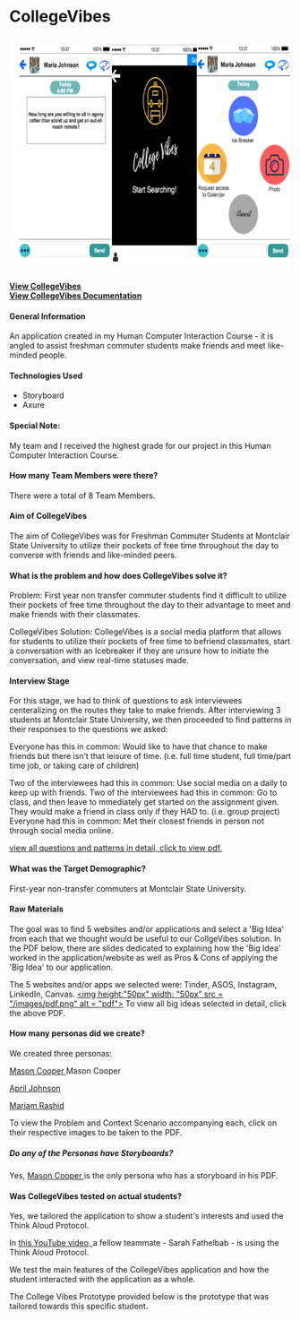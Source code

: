# CollegeVibes
<p align="center">
  <img src="/collegevibes.png" height= "420" width="600"/>
</p>

**[View CollegeVibes](https://9te13l.axshare.com/?#g=1&p=home)**
<br> 
**[View CollegeVibes Documentation](https://saharafathelbab.github.io/portfolio/documentation/CollegeVibes_Documentation/collegevibesinfo.html?)**

#### General Information

An application created in my Human Computer Interaction Course -
it is angled to assist freshman commuter students make friends and
meet like-minded people.

#### Technologies Used

* Storyboard
* Axure

#### Special Note:

My team and I received the highest grade for our project in this Human Computer Interaction Course.

#### How many Team Members were there?

There were a total of 8 Team Members.

#### Aim of CollegeVibes

The aim of CollegeVibes was for Freshman Commuter Students at Montclair State University to utilize their pockets of free time throughout the day to converse with friends and like-minded peers.

#### What is the problem and how does CollegeVibes solve it?

Problem: First year non transfer commuter students find it difficult to utilize their pockets of free time throughout the day to their advantage to meet and make friends with their classmates.

CollegeVibes Solution: CollegeVibes is a social media platform that allows for students to utilize their pockets of free time to befriend classmates, start a conversation with an Icebreaker if they are unsure how to initiate the conversation, and view real-time statuses made.

#### Interview Stage
For this stage, we had to think of questions to ask interviewees centeralizing on the routes they take to make friends. After
interviewing 3 students at Montclair State University, we then proceeded to find patterns in their responses to
the questions we asked:

Everyone has this in common: Would like to have that chance to make friends but there isn’t that leisure of time. (i.e. full time student, full time/part time job, or taking care of children)

Two of the interviewees had this in common: Use social media on a daily to keep up with friends.
Two of the interviewees had this in common: Go to class, and then leave to mmediately get started on the assignment given. They would make a friend in class only if they HAD to. (i.e. group project)
Everyone had this in common: Met their closest friends in person not through social media online.

<a href = "CSIT335 - Interview Stage.pdf"> view all questions and patterns in detail, click to view pdf. </a>

#### What was the Target Demographic?

First-year non-transfer commuters at Montclair State University.

#### Raw Materials
The goal was to find 5 websites and/or applications and select a 'Big Idea' from each that we thought would be useful to our CollgeVibes solution. In the PDF below, there are slides dedicated to explaining how the 'Big Idea' worked in the application/website as well as Pros & Cons of applying the 'Big Idea' to our application.

The 5 websites and/or apps we selected were: Tinder, ASOS, Instagram, LinkedIn, Canvas.
<a href = "Raw Materials.pdf"> <img height:"50px" width: "50px" src = "/images/pdf.png" alt = "pdf"></a>
To view all big ideas selected in detail, click the above PDF.

#### How many personas did we create? 
We created three personas:

<a href = "Persona1.pdf">Mason Cooper </a>
Mason Cooper

<a href = "Persona2.pdf"> April Johnson </a>


<a href = "Persona3.pdf"> Mariam Rashid </a>

To view the Problem and Context Scenario accompanying each, click on their respective images to be taken to the PDF. 

##### Do any of the Personas have Storyboards?
Yes, <a href = "Persona1.pdf"> Mason Cooper </a> is the only persona who has a storyboard in his PDF.

#### Was CollegeVibes tested on actual students?
Yes, we tailored the application to show a student's interests and used the Think Aloud Protocol.

In <a class = "link_pdf_color" href = "https://www.youtube.com/watch?v=Gr4zV6xKlZI"> this YouTube video, </a> a fellow teammate - Sarah Fathelbab - is using the Think Aloud Protocol.

We test the main features of the CollegeVibes application and how the student interacted with the application as a whole.

The College Vibes Prototype provided below is the prototype that was tailored towards this specific student.
